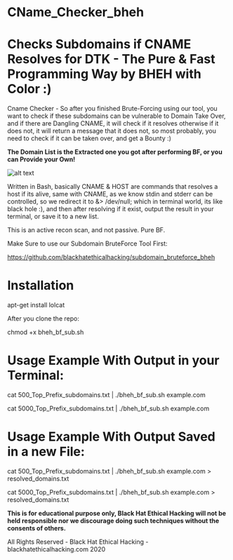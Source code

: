 # CName_Checker_bheh

# Checks Subdomains if CNAME Resolves for DTK - The Pure & Fast Programming Way by BHEH with Color :)

Cname Checker - So after you finished Brute-Forcing using our tool, you want to check if these subdomains can be vulnerable to Domain Take Over,
and if there are Dangling CNAME, it will check if it resolves otherwise if it does not, it will return a message that it does not, so most probably,
you need to check if it can be taken over, and get a Bounty :)

**The Domain List is the Extracted one you got after performing BF, or you can Provide your Own!**

![alt text](https://imgur.com/dHAEbnN.png)

Written in Bash, basically CNAME & HOST are commands that resolves a host if its alive, same with CNAME, as we know stdin and stderr can be controlled, 
so we redirect it to &> /dev/null; which in terminal world, its like black hole :), and then after resolving if it exist, output the result in your terminal, 
or save it to a new list.

This is an active recon scan, and not passive. Pure BF.

Make Sure to use our Subdomain BruteForce Tool First:

https://github.com/blackhatethicalhacking/subdomain_bruteforce_bheh

# Installation

apt-get install lolcat

After you clone the repo:

chmod +x bheh_bf_sub.sh

# Usage Example With Output in your Terminal:

cat 500_Top_Prefix_subdomains.txt | ./bheh_bf_sub.sh example.com

cat 5000_Top_Prefix_subdomains.txt | ./bheh_bf_sub.sh example.com

# Usage Example With Output Saved in a new File:

cat 500_Top_Prefix_subdomains.txt | ./bheh_bf_sub.sh example.com > resolved_domains.txt

cat 5000_Top_Prefix_subdomains.txt | ./bheh_bf_sub.sh example.com > resolved_domains.txt

**This is for educational purpose only, Black Hat Ethical Hacking will not be held responsible nor we discourage doing such techniques without the consents of others.**

All Rights Reserved - Black Hat Ethical Hacking - blackhatethicalhacking.com 2020
